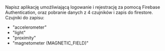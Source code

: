 Napisz aplikację umożliwiającą logowanie i rejestrację za pomocą Firebase Authentication, oraz pobranie danych z 4 czujników i zapis do firestore.
Czujniki do zapisu:
- "accelerometer"
- "light"
- "proximity"
- "magnetometer (MAGNETIC_FIELD)"
